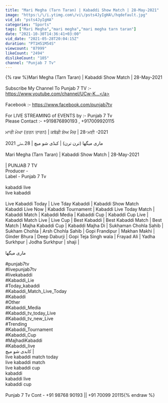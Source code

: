 ```yaml
---
title: "Mari Megha (Tarn Taran) | Kabaddi Show Match | 28-May-2021"
image: "https:\/\/i.ytimg.com\/vi\/psts4JyIgHA\/hqdefault.jpg"
vid_id: "psts4JyIgHA"
categories: "Sports"
tags: ["Mari Megha","mari megha","mari megha tarn taran"]
date: "2021-10-30T14:36:41+03:00"
vid_date: "2021-05-28T20:04:15Z"
duration: "PT1H51M54S"
viewcount: "87999"
likeCount: "2494"
dislikeCount: "105"
channel: "Punjab 7 Tv"
---
```

{% raw %}Mari Megha (Tarn Taran) | Kabaddi Show Match | 28-May-2021<br /><br />Subscribe My Channel To Punjab 7 TV :-  <a rel="nofollow" target="blank" href="https://www.youtube.com/channel/UCw-K...">https://www.youtube.com/channel/UCw-K...</a><br /><br />Facebook :- <a rel="nofollow" target="blank" href="https://www.facebook.com/punjab7tv">https://www.facebook.com/punjab7tv</a><br /><br />For LIVE STREAMING of EVENTS by :- Punjab 7 Tv<br />Please Contact :- +919876890193 , +917009920115<br /><br />ਮਾਰੀ ਮੇਘਾ (ਤਰਨ ਤਾਰਨ) | ਕਬੱਡੀ ਸ਼ੋਅ ਮੈਚ | 28-ਮਈ -2021<br /><br />ماری میگھا (ترن ترن) | کبڈی شو میچ | 28۔مئی 2021<br /><br />Mari Megha (Tarn Taran) | Kabaddi Show Match | 28-May-2021<br /><br />| PUNJAB 7 TV <br />Producer - <br />Label - Punjab 7 Tv<br /><br />kabaddi live<br />live kabaddi <br /><br />Live Kabaddi Today | Live Tday Kabaddi | Kabaddi Show Match <br />Kabaddi Live Now | Kabaddi Tournament | Kabaddi Live Today Match | Kabaddi Match | Kabaddi Media | Kabaddi Cup | Kabaddi Cup Live | Kabaddi Match Live | Live Cup | Best Kabaddi | Best Kabaddi Match | Best Match | Majha Kabaddi Cup | Kabaddi Majha Di | Sukhaman Chohla Sahib | Sukham Chohla  | Arsh Chohla Sahib | Gopi Frandipur | Makhan Makhi | Ginder Bhura | Deep Daburji | Gopi Teja Singh wala | Frayad Ali | Yadha Surkhpur | Jodha Surkhpur | shaji | <br /><br />ماری میگھا<br /><br />#punjab7tv<br />#livepunjab7tv<br />#livekabaddi<br />#Kabaddi_Lie<br />#Today_kabaddi<br />#Kabaddi_Match_Live_Today<br />#Kabaddi<br />#Other<br />#Kabaddi_Media<br />#Kabaddi_tv_today_Live<br />#Kabaddi_tv_new_Live<br />#Trending<br />#Kabaddi_Tournament<br />#Kabaddi_Cup<br />#MajhadiKabaddi<br />#Kabaddi_live<br />کابدی شو میچ |<br />live kabaddi match today<br />live kabaddi match<br />live kabaddi cup<br /> kabaddi<br />kabaddi live<br /> kabaddi cup<br /><br />Punjab 7 Tv Cont - +91 98768 90193 || +91 70099 20115{% endraw %}
